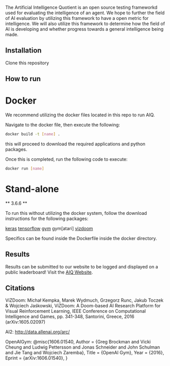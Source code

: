 The Artificial Intelligence Quotient is an open source testing frameworkd used for evaluating the intelligence of an agent. We hope to further the field of AI evaluation by utilizing this framework to have a open metric for intelligence. We will also utilize this framework to determine how the field of AI is developing and whether progress towards a general intelligence being made.

## Installation
Clone this repository

## How to run

# Docker
We recommend utilizing the docker files located in this repo to run AIQ.

Navigate to the docker file, then execute the following:

```bash
docker build -t [name] .
```

this will proceed to download the required applications and python packages.

Once this is completed, run the following code to execute:

```bash
docker run [name]
```


# Stand-alone
** 3.6.6 **

To run this without utilizing the docker system, follow the download
instructions for the following packages:

[keras](https://github.com/keras-team/keras)
[tensorflow](https://github.com/tensorflow/tensorflow)
[gym](https://github.com/openai/gym)
gym[atari]
[vizdoom](https://github.com/mwydmuch/ViZDoom)

Specifics can be found inside the Dockerfile inside the docker directory.

## Results
Results can be submitted to our website to be logged and displayed on a public leaderboard!
Visit the [AIQ Website](https://portal.eecs.wsu.edu/aiq/).


## Citations
ViZDoom:
Michał Kempka, Marek Wydmuch, Grzegorz Runc, Jakub Toczek & Wojciech Jaśkowski, ViZDoom: A Doom-based AI Research Platform for Visual Reinforcement Learning, IEEE Conference on Computational Intelligence and Games, pp. 341-348, Santorini, Greece, 2016	(arXiv:1605.02097)

AI2: 
http://data.allenai.org/arc/

OpenAIGym:
@misc{1606.01540,
  Author = {Greg Brockman and Vicki Cheung and Ludwig Pettersson and Jonas Schneider and John Schulman and Jie Tang and Wojciech Zaremba},
  Title = {OpenAI Gym},
  Year = {2016},
  Eprint = {arXiv:1606.01540},
}







